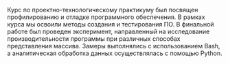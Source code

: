 Курс по проектно-технологическому практикуму был посвящен профилированию и отладке программного обеспечения. В рамках курса мы освоили методы создания и тестирования ПО. В финальной работе был проведен эксперимент, направленный на исследование производительности программы при различных способах представления массива. Замеры выполнялись с использованием Bash, а аналитическая обработка данных осуществлялась с помощью Python.
